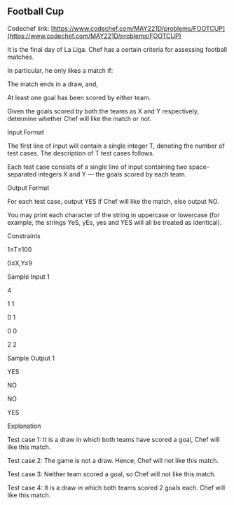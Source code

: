 ## Football Cup

Codechef link: [https://www.codechef.com/MAY221D/problems/FOOTCUP](https://www.codechef.com/MAY221D/problems/FOOTCUP)

It is the final day of La Liga. Chef has a certain criteria for assessing football matches.

In particular, he only likes a match if:

The match ends in a draw, and,

At least one goal has been scored by either team.

Given the goals scored by both the teams as X and Y respectively, determine whether Chef will like the match or not.

Input Format

The first line of input will contain a single integer T, denoting the number of test cases. The description of T test cases follows.

Each test case consists of a single line of input containing two space-separated integers X and Y — the goals scored by each team.

Output Format

For each test case, output YES if Chef will like the match, else output NO.

You may print each character of the string in uppercase or lowercase (for example, the strings YeS, yEs, yes and YES will all be treated as identical).

Constraints

1≤T≤100

0≤X,Y≤9

Sample Input 1 

4

1 1

0 1

0 0

2 2

Sample Output 1 

YES

NO

NO

YES

Explanation

Test case 1: It is a draw in which both teams have scored a goal, Chef will like this match.

Test case 2: The game is not a draw. Hence, Chef will not like this match.

Test case 3: Neither team scored a goal, so Chef will not like this match.

Test case 4: It is a draw in which both teams scored 2 goals each. Chef will like this match.
